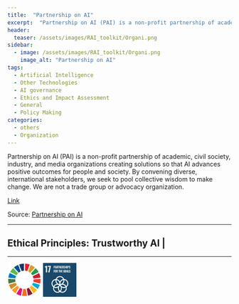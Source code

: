 ```yaml
---
title:  "Partnership on AI"  
excerpt:  "Partnership on AI (PAI) is a non-profit partnership of academic, civil society, industry, and media organizations creating solutions so that AI advances positive outcomes for people and society. By convening diverse, international stakehold (...)"  
header:
  teaser: /assets/images/RAI_toolkit/Organi.png
sidebar:
  - image: /assets/images/RAI_toolkit/Organi.png
    image_alt: "Partnership on AI"
tags:
  - Artificial Intelligence
  - Other Technologies
  - AI governance
  - Ethics and Impact Assessment
  - General
  - Policy Making
categories:
  - others
  - Organization
---
```

Partnership on AI (PAI) is a non-profit partnership of academic, civil society, industry, and media organizations creating solutions so that AI advances positive outcomes for people and society. By convening diverse, international stakeholders, we seek to pool collective wisdom to make change. We are not a trade group or advocacy organization.

[Link](https://partnershiponai.org)

Source: [Partnership on AI](https://partnershiponai.org)

<hr>
<h2>Ethical Principles: Trustworthy AI | </h2>
<hr>

<img src="/assets/images/sdg/SDG_Wheel_WEB/SDG_Wheel_WEB.png" width="15%"/>
<img src="/assets/images/sdg/SDG_Icons_2019_WEB/E-WEB-Goal-17.png" Width = "15%"/>
